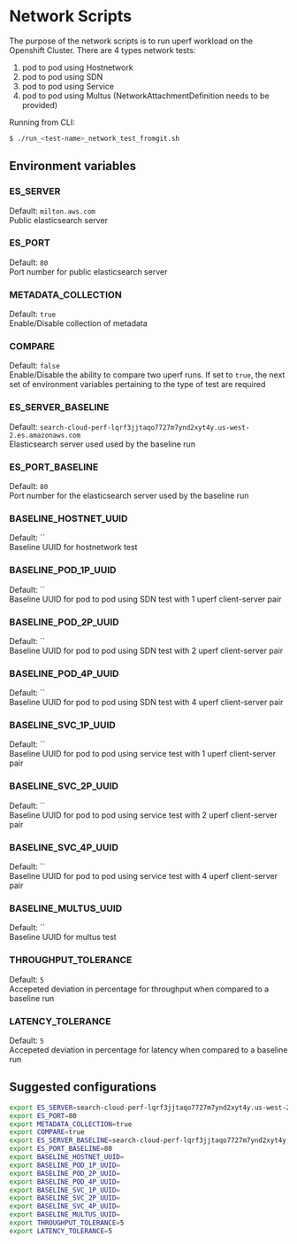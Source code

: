 # Network Scripts

The purpose of the network scripts is to run uperf workload on the Openshift Cluster.
There are 4 types network tests:
1. pod to pod using Hostnetwork
2. pod to pod using SDN
3. pod to pod using Service
4. pod to pod using Multus (NetworkAttachmentDefinition needs to be provided)

Running from CLI:

```sh
$ ./run_<test-name>_network_test_fromgit.sh 
```

## Environment variables

### ES_SERVER
Default: `milton.aws.com`  
Public elasticsearch server

### ES_PORT
Default: `80`  
Port number for public elasticsearch server

### METADATA_COLLECTION
Default: `true`   
Enable/Disable collection of metadata

### COMPARE
Default: `false`   
Enable/Disable the ability to compare two uperf runs. If set to `true`, the next set of environment variables pertaining to the type of test are required

### ES_SERVER_BASELINE 
Default: `search-cloud-perf-lqrf3jjtaqo7727m7ynd2xyt4y.us-west-2.es.amazonaws.com`   
Elasticsearch server used used by the baseline run 

### ES_PORT_BASELINE
Default: `80`  
Port number for the elasticsearch server used by the baseline run

### BASELINE_HOSTNET_UUID
Default: ``   
Baseline UUID for hostnetwork test  

### BASELINE_POD_1P_UUID
Default: ``   
Baseline UUID for pod to pod using SDN test with 1 uperf client-server pair

### BASELINE_POD_2P_UUID
Default: ``   
Baseline UUID for pod to pod using SDN test with 2 uperf client-server pair

### BASELINE_POD_4P_UUID
Default: ``   
Baseline UUID for pod to pod using SDN test with 4 uperf client-server pair

### BASELINE_SVC_1P_UUID
Default: ``   
Baseline UUID for pod to pod using service test with 1 uperf client-server pair

### BASELINE_SVC_2P_UUID
Default: ``   
Baseline UUID for pod to pod using service test with 2 uperf client-server pair

### BASELINE_SVC_4P_UUID
Default: ``   
Baseline UUID for pod to pod using service test with 4 uperf client-server pair

### BASELINE_MULTUS_UUID
Default: ``   
Baseline UUID for multus test

### THROUGHPUT_TOLERANCE
Default: `5`   
Accepeted deviation in percentage for throughput when compared to a baseline run

### LATENCY_TOLERANCE
Default: `5`   
Accepeted deviation in percentage for latency when compared to a baseline run


## Suggested configurations

```sh
export ES_SERVER=search-cloud-perf-lqrf3jjtaqo7727m7ynd2xyt4y.us-west-2.es.amazonaws.com
export ES_PORT=80
export METADATA_COLLECTION=true
export COMPARE=true
export ES_SERVER_BASELINE=search-cloud-perf-lqrf3jjtaqo7727m7ynd2xyt4y.us-west-2.es.amazonaws.com
export ES_PORT_BASELINE=80
export BASELINE_HOSTNET_UUID=
export BASELINE_POD_1P_UUID=
export BASELINE_POD_2P_UUID=
export BASELINE_POD_4P_UUID=
export BASELINE_SVC_1P_UUID=
export BASELINE_SVC_2P_UUID=
export BASELINE_SVC_4P_UUID=
export BASELINE_MULTUS_UUID=
export THROUGHPUT_TOLERANCE=5
export LATENCY_TOLERANCE=5
```

